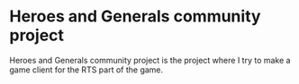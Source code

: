# Heroes and Generals community project

Heroes and Generals community project is the project where I try to make a game client for the RTS part of the game.
